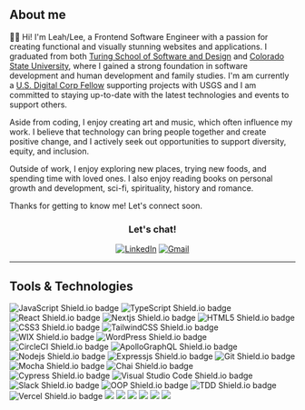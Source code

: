 ## About me

👋🏾 Hi! I'm Leah/Lee, a Frontend Software Engineer with a passion for creating functional and visually stunning websites and applications. I graduated from both [Turing School of Software and Design](https://turing.edu/) and [Colorado State University](https://www.colostate.edu/), where I gained a strong foundation in software development and human development and family studies. I'm am currently a <a href="https://digitalcorps.gsa.gov/">U.S. Digital Corp Fellow</a> supporting projects with USGS and I am committed to staying up-to-date with the latest technologies and events to support others.

Aside from coding, I enjoy creating art and music, which often influence my work. I believe that technology can bring people together and create positive change, and I actively seek out opportunities to support diversity, equity, and inclusion.

Outside of work, I enjoy exploring new places, trying new foods, and spending time with loved ones. I also enjoy reading books on personal growth and development, sci-fi, spirituality, history and romance.

Thanks for getting to know me! Let's connect soon.

<h3 align="center">Let's chat!</h3>
<div align="center">
 <a href="https://www.linkedin.com/in/leah-young-fe/"><img src="https://img.shields.io/badge/LinkedIn-0E76A8?style=for-the-badge&logo=linkedin&logoColor=white" alt="LinkedIn"></a>
 <a href="mailto:younglee.fe@gmail.com"><img src="https://img.shields.io/badge/Gmail-DB4437?style=for-the-badge&logo=gmail&logoColor=white" alt="Gmail"></a>  
</div>

<hr />

## Tools & Technologies
<p>
  <img src="https://img.shields.io/badge/JavaScript-FCDC00?style=for-the-badge&logo=javascript&logoColor=white"alt="JavaScript Shield.io badge"/>
 <img src="https://img.shields.io/badge/TypeScript-007ACC?style=for-the-badge&logo=typescript&logoColor=white" alt="TypeScript Shield.io badge"/>
   <img src="https://img.shields.io/badge/React-5ED3F3?style=for-the-badge&logo=react&logoColor=white" alt="React Shield.io badge"/>
 <img src="https://img.shields.io/badge/next.js-000000?style=for-the-badge&logo=nextdotjs&logoColor=white" alt="Nextjs Shield.io badge" />
  <img src="https://img.shields.io/badge/HTML5-E34F26?style=for-the-badge&logo=html5&logoColor=white" alt="HTML5 Shield.io badge"/>
  <img src="https://img.shields.io/badge/CSS3-1572B6?style=for-the-badge&logo=css3&logoColor=white" alt="CSS3 Shield.io badge" />
 <img src="https://img.shields.io/badge/tailwindcss-%2338B2AC.svg?style=for-the-badge&logo=tailwind-css&logoColor=white" alt="TailwindCSS Shield.io badge" />
 <img src="https://img.shields.io/badge/wix-000?style=for-the-badge&logo=wix&logoColor=white"  alt="WIX Shield.io badge" />
 <img src="https://img.shields.io/badge/WordPress-%23117AC9.svg?style=for-the-badge&logo=WordPress&logoColor=white)" alt="WordPress Shield.io badge" />
 <img src="https://img.shields.io/badge/circle%20ci-%23161616.svg?style=for-the-badge&logo=circleci&logoColor=white"  alt="CircleCI Shield.io badge" />
 <img src="https://img.shields.io/badge/-ApolloGraphQL-311C87?style=for-the-badge&logo=apollo-graphql" alt="ApolloGraphQL Shield.io badge" />
  <img src="https://img.shields.io/badge/Node.js-339933?style=for-the-badge&logo=nodedotjs&logoColor=white" alt="Nodejs Shield.io badge" />
 <img src="https://img.shields.io/badge/express.js-%23404d59.svg?style=for-the-badge&logo=express&logoColor=%2361DAFB" alt="Expressjs Shield.io badge" />
  <img src="https://img.shields.io/badge/git-%23F05033.svg?style=for-the-badge&logo=git&logoColor=white" alt="Git Shield.io badge"/>
  <img src="https://img.shields.io/badge/Mocha-8C6849?style=for-the-badge&logo=Mocha&logoColor=white" alt="Mocha Shield.io badge"/>
  <img src="https://img.shields.io/badge/chai-9F0702?style=for-the-badge&logo=chai&logoColor=white" alt="Chai Shield.io badge"/>
  <img src="https://img.shields.io/badge/-cypress-%23E5E5E5?style=for-the-badge&logo=cypress&logoColor=058a5e" alt="Cypress Shield.io badge"/>
  <img src="https://img.shields.io/badge/Visual_Studio_Code-0078D4?style=for-the-badge&logo=visual%20studio%20code&logoColor=white" alt="Visual Studio Code Shield.io badge"/>
  <img src="https://img.shields.io/badge/Slack-601E69.svg?&style=for-the-badge&logo=slack&logoColor=white" alt="Slack Shield.io badge"/>
  <img src="https://img.shields.io/badge/OOP%20-FEAE2B.svg?&style=for-the-badge&logo=OOP&logoColor=white" alt="OOP Shield.io badge"/>
  <img src="https://img.shields.io/badge/TDD%20-FD8D6E.svg?&style=for-the-badge&logo=TDD&logoColor=white" alt="TDD Shield.io badge"/>
 <img src="https://img.shields.io/badge/vercel-%23000000.svg?style=for-the-badge&logo=vercel&logoColor=white" alt="Vercel Shield.io badge" />
 <img src="https://img.shields.io/badge/netlify-%23000000.svg?style=for-the-badge&logo=netlify&logoColor=#00C7B7" />
 <img src="https://img.shields.io/badge/AWS-%23FF9900.svg?style=for-the-badge&logo=amazon-aws&logoColor=white"/>
 <img src="https://img.shields.io/badge/Vue.js-%234FC08D.svg?style=for-the-badge&logo=vue.js&logoColor=white"/>
 <img src="https://img.shields.io/badge/jQuery-%230769AD.svg?style=for-the-badge&logo=jquery&logoColor=white"/>
 <img src="https://img.shields.io/badge/Vite-%23646CFF.svg?style=for-the-badge&logo=vite&logoColor=white"/>
 <img src="https://img.shields.io/badge/Vitest-%2318A058.svg?style=for-the-badge&logo=vitest&logoColor=white"/>
</p>
